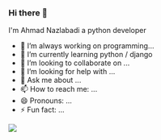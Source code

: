 ### Hi there 👋


I'm Ahmad Nazlabadi a python developer


- 🔭 I’m always working on programming...
- 🌱 I’m currently learning python / django 
- 👯 I’m looking to collaborate on ...
- 🤔 I’m looking for help with ...
- 💬 Ask me about ...
- 📫 How to reach me: ...
- 😄 Pronouns: ...
- ⚡ Fun fact: ...

<a href=&quothttps://github.com/AhmadNazl&quot>
<img align=&quotcenter&quot src=&quothttps://github-readme-stats.vercel.app/api/top-langs/?username=AhmadNazl&quot />
</a>
